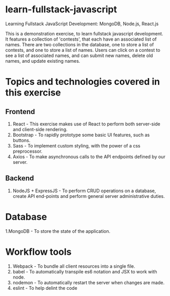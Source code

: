# learn-fullstack-javascript
Learning Fullstack JavaScript Development: MongoDB, Node.js, React.js

This is a demonstration exercise, to learn fullstack javascript development. It features a collection of 'contests', that each have an associated list of names. There are two collections in the database, one to store a list of contests, and one to store a list of names. Users can click on a contest to see a list of associated names, and can submit new names, delete old names, and update existing names.

# Topics and technologies covered in this exercise

## Frontend
1. React - This exercise makes use of React to perform both server-side and client-side rendering. 
2. Bootstrap - To rapidly prototype some basic UI features, such as buttons.
3. Sass - To implement custom styling, with the power of a css preprocessor.
4. Axios - To make asynchronous calls to the API endpoints defined by our server.

## Backend
1. NodeJS + ExpressJS - To perform CRUD operations on a database, create API end-points and perform general server administrative duties.

# Database
1.MongoDB - To store the state of the application. 

# Workflow tools
1. Webpack - To bundle all client resources into a single file.
2. babel - To automatically transpile es6 notation and JSX to work with node. 
3. nodemon - To automatically restart the server when changes are made.
4. eslint - To help delint the code

